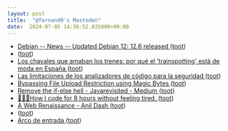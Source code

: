 ```yaml
---
layout: post
title:  "@fernand0's Mastodon"
date:  2024-07-05 14:36:52.035000+00:00
---
```

*  [Debian -- News -- Updated Debian 12: 12.6 released ](https://www.debian.org/News/2024/2024062) ([toot](https://mastodon.social/@fernand0/112734385735534719))
*  [ ](https://pleroma.arielbecker.com/users/beckermatic) ([toot](https://mastodon.social/@fernand0/112734001253245631))
*  [Los chavales que amaban los trenes: por qué el 'trainspotting' está de moda en España ](https://www.elconfidencial.com/espana/2024-07-01/trainspotting-aficionados-trenes-ferroviario_3913665) ([toot](https://mastodon.social/@fernand0/112733615286671532))
*  [Las limitaciones de los analizadores de código para la seguridad ](http://fernand0.github.io//analisis-web-herramientas-manual) ([toot](https://mastodon.social/@fernand0/112733440186104598))
*  [Bypassing File Upload Restriction using Magic Bytes ](https://systemweakness.com/bypassing-file-upload-restriction-using-magic-bytes-eb13e801f26) ([toot](https://mastodon.social/@fernand0/112733330414413731))
*  [Remove the if-else hell - Javarevisited - Medium ](https://medium.com/javarevisited/remove-the-if-else-hell-java-7927194bd2) ([toot](https://mastodon.social/@fernand0/112733144358661279))
*  [👨🏻‍💻How I code for 8 hours without feeling tired. ](https://amirdiafi.medium.com/how-i-code-for-8-hours-without-feeling-tired-3d2b22f917a) ([toot](https://mastodon.social/@fernand0/112732998906619871))
*  [A Web Renaissance - Anil Dash ](https://www.anildash.com/2022/04/13/a-web-renaissance) ([toot](https://mastodon.social/@fernand0/112731221360778811))
*  [ ](https://todon.eu/@mondadientes) ([toot](https://mastodon.social/@fernand0/112729470459307675))
*  [Arco de entrada ](https://www.flickr.com/photos/fernand0/53817273698) ([toot](https://mastodon.social/@fernand0/112729425128346943))
